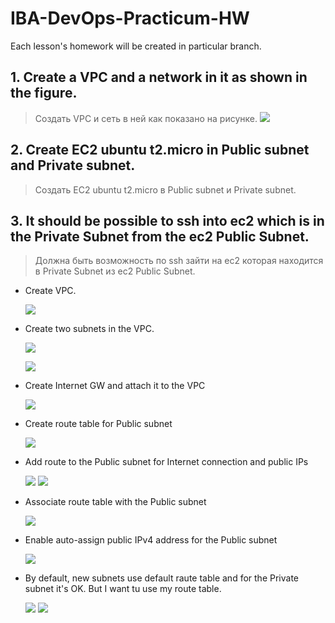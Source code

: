 # IBA-DevOps-Practicum-HW
Each lesson's homework will be created in particular branch.

## 1.	Create a VPC and a network in it as shown in the figure.
> Создать VPC и сеть в ней как показано на рисунке. 
 ![](/img/11_AWS_task.jpg)
## 2.	Create EC2 ubuntu t2.micro in Public subnet and Private subnet.
> Создать EC2 ubuntu t2.micro в Public subnet и Private subnet. 
## 3.	It should be possible to ssh into ec2 which is in the Private Subnet from the ec2 Public Subnet.
> Должна быть возможность по ssh зайти на ec2 которая находится в Private Subnet из ec2 Public Subnet.


- Create VPC.
  
  ![](/img/AWS_VPC_1.jpg)
- Create two subnets in the VPC.
  
  ![](/img/AWS_VPC_2.jpg)
  
  ![](/img/AWS_VPC_3.jpg)
- Create Internet GW and attach it to the VPC

  ![](/img/AWS_VPC_4.jpg)
- Create route table for Public subnet

  ![](/img/AWS_VPC_5.jpg)
- Add route to the Public subnet for Internet connection and public IPs

  ![](/img/AWS_VPC_6.jpg)
  ![](/img/AWS_VPC_7.jpg)

- Associate route table with the Public subnet

  ![](/img/AWS_VPC_9.jpg)
- Enable auto-assign public IPv4 address for the Public subnet

  ![](/img/AWS_VPC_8.jpg)
- By default, new subnets use default raute table and for the Private subnet it's OK. But I want tu use my route table.

  ![](/img/AWS_VPC_10.jpg)
  ![](/img/AWS_VPC_11.jpg)

  
